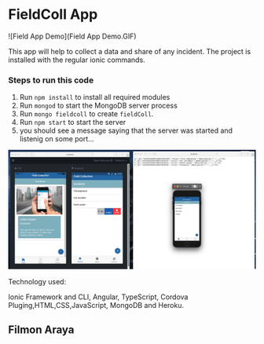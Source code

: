 # FieldColl App

![Field App Demo](Field App Demo.GIF)

This app will help to collect a data and share of any incident.
The project is installed with the regular ionic commands.

### Steps to run this code

1. Run `npm install` to install all required modules
2. Run `mongod` to start the MongoDB server process
3. Run `mongo fieldcoll` to create `fieldColl`. 
4. Run `npm start` to start the server
5. you should see a message saying that the server was started and listenig on some port...

![Image of fieldCollApp](screenshot_FieldCollApp.png)

Technology used:

Ionic Framework and CLI, Angular, TypeScript, Cordova Pluging,HTML,CSS,JavaScript, MongoDB and Heroku. 

 ## Filmon Araya
